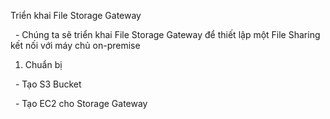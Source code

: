 Triển khai File Storage Gateway

&nbsp;	- Chúng ta sẽ triển khai File Storage Gateway để thiết lập một File Sharing kết nối với máy chủ on-premise



1. Chuẩn bị

&nbsp;	- Tạo S3 Bucket

&nbsp;	- Tạo EC2 cho Storage Gateway

